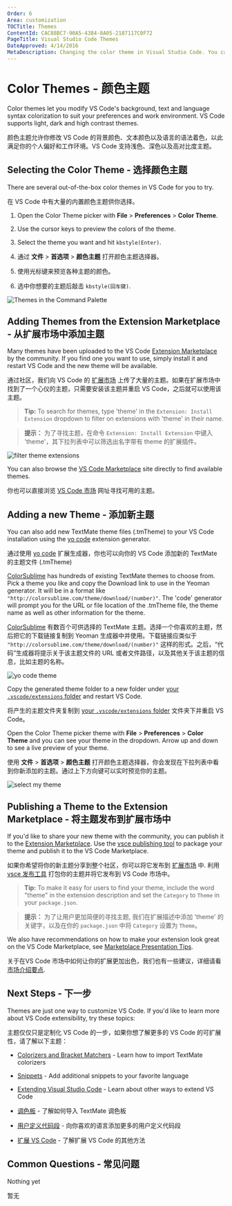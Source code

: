 ```yaml
---
Order: 6
Area: customization
TOCTitle: Themes
ContentId: CAC88BC7-90A5-4384-8A05-2187117C0F72
PageTitle: Visual Studio Code Themes
DateApproved: 4/14/2016
MetaDescription: Changing the color theme in Visual Studio Code. You can use color themes provided by VS Code, the community or create your own new themes.  TextMate .tmTheme files are supported.
---
```


# Color Themes - 颜色主题

Color themes let you modify VS Code's background, text and language syntax colorization to suit your preferences and work environment. VS Code supports light, dark and high contrast themes.

颜色主题允许你修改 VS Code 的背景颜色、文本颜色以及语言的语法着色，以此满足你的个人偏好和工作环境。VS Code 支持浅色、深色以及高对比度主题。

## Selecting the Color Theme - 选择颜色主题

There are several out-of-the-box color themes in VS Code for you to try.

在 VS Code 中有大量的内置颜色主题供你选择。

1. Open the Color Theme picker with **File** > **Preferences** > **Color Theme**.
2. Use the cursor keys to preview the colors of the theme.
3. Select the theme you want and hit `kbstyle(Enter)`.

1. 通过 **文件** > **首选项** > **颜色主题** 打开颜色主题选择器。
2. 使用光标键来预览各种主题的颜色。
3. 选中你想要的主题后敲击 `kbstyle(回车键)`.

![Themes in the Command Palette](images/themes/colorthemes.png)

## Adding Themes from the Extension Marketplace - 从扩展市场中添加主题

Many themes have been uploaded to the VS Code [Extension Marketplace](/docs/editor/extension-gallery.md) by the community.  If you find one you want to use, simply install it and restart VS Code and the new theme will be available.

通过社区，我们向 VS Code 的 [扩展市场](/docs/editor/extension-gallery.md) 上传了大量的主题。如果在扩展市场中找到了一个心仪的主题，只需要安装该主题并重启 VS Code，之后就可以使用该主题。

> **Tip:** To search for themes, type 'theme' in the `Extension: Install Extension` dropdown to filter on extensions with 'theme' in their name.

> **提示：** 为了寻找主题，在命令 `Extension: Install Extension` 中键入 'theme'，其下拉列表中可以筛选出名字带有 theme 的扩展插件。

![filter theme extensions](images/themes/filter-theme.png)

You can also browse the [VS Code Marketplace](https://marketplace.visualstudio.com/vscode/Themes) site directly to find available themes.

你也可以直接浏览 [VS Code 市场](https://marketplace.visualstudio.com/vscode/Themes) 网址寻找可用的主题。

## Adding a new Theme - 添加新主题

You can also add new TextMate theme files (.tmTheme) to your VS Code installation using the [yo code](/docs/tools/yocode.md) extension generator.

通过使用 [yo code](/docs/tools/yocode.md) 扩展生成器，你也可以向你的 VS Code 添加新的 TextMate 的主题文件 (.tmTheme)

[ColorSublime](http://colorsublime.com) has hundreds of existing TextMate themes to choose from.  Pick a theme you like and copy the Download link to use in the Yeoman generator.  It will be in a format like `"http://colorsublime.com/theme/download/(number)"`.  The 'code' generator will prompt you for the URL or file location of the .tmTheme file, the theme name as well as other information for the theme.

[ColorSublime](http://colorsublime.com) 有数百个可供选择的 TextMate 主题。选择一个你喜欢的主题，然后把它的下载链接复制到 Yeoman 生成器中并使用。下载链接应类似于 `"http://colorsublime.com/theme/download/(number)"` 这样的形式。之后，“代码”生成器将提示关于该主题文件的 URL 或者文件路径，以及其他关于该主题的信息，比如主题的名称。

![yo code theme](images/themes/yocodetheme.png)

Copy the generated theme folder to a new folder under [your `.vscode/extensions` folder](/docs/extensions/install-extension.md#your-extensions-folder) and restart VS Code.

将产生的主题文件夹复制到 [your `.vscode/extensions` folder](/docs/extensions/install-extension.md#your-extensions-folder) 文件夹下并重启 VS Code。

Open the Color Theme picker theme with **File** > **Preferences** > **Color Theme** and you can see your theme in the dropdown.  Arrow up and down to see a live preview of your theme.

使用 **文件** > **首选项** > **颜色主题** 打开颜色主题选择器，你会发现在下拉列表中看到你新添加的主题。通过上下方向键可以实时预览你的主题。

![select my theme](images/themes/mytheme.png)

## Publishing a Theme to the Extension Marketplace - 将主题发布到扩展市场中

If you'd like to share your new theme with the community, you can publish it to the [Extension Marketplace](/docs/editor/extension-gallery.md). Use the [vsce publishing tool](/docs/tools/vscecli.md) to package your theme and publish it to the VS Code Marketplace.

如果你希望将你的新主题分享到整个社区，你可以将它发布到 [扩展市场](/docs/editor/extension-gallery.md) 中. 利用 [vsce 发布工具](/docs/tools/vscecli.md) 打包你的主题并将它发布到 VS Code 市场中。

> **Tip:** To make it easy for users to find your theme, include the word "theme" in the extension description and set the `Category` to `Theme` in your `package.json`.

> **提示：** 为了让用户更加简便的寻找主题, 我们在扩展描述中添加 'theme' 的关键字，以及在你的 `package.json` 中将 `Category` 设置为 `Theme`。

We also have recommendations on how to make your extension look great on the VS Code Marketplace, see [Marketplace Presentation Tips](/docs/extensionAPI/extension-manifest.md#marketplace-presentation-tips).

关于在VS Code 市场中如何让你的扩展更加出色，我们也有一些建议，详细请看[市场介绍要点](/docs/extensionAPI/extension-manifest.md#marketplace-presentation-tips).

## Next Steps - 下一步

Themes are just one way to customize VS Code. If you'd like to learn more about VS Code extensibility, try these topics:

主题仅仅只是定制化 VS Code 的一步，如果你想了解更多的 VS Code 的可扩展性，请了解以下主题：

* [Colorizers and Bracket Matchers](/docs/customization/colorizer.md) - Learn how to import TextMate colorizers
* [Snippets](/docs/customization/userdefinedsnippets.md) - Add additional snippets to your favorite language
* [Extending Visual Studio Code](/docs/extensions/overview.md) - Learn about other ways to extend VS Code

* [调色板](/docs/customization/colorizer.md) - 了解如何导入 TextMate 调色板
* [用户定义代码段](/docs/customization/userdefinedsnippets.md) - 向你喜欢的语言添加更多的用户定义代码段
* [扩展 VS Code](/docs/extensions/overview.md) - 了解扩展 VS Code 的其他方法

## Common Questions - 常见问题

  Nothing yet

  暂无


